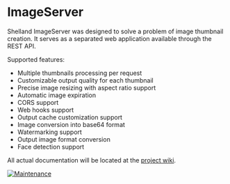 # ImageServer

Shelland ImageServer was designed to solve a problem of image thumbnail creation. It serves as a separated web application available through the REST API.

Supported features:

- Multiple thumbnails processing per request
- Customizable output quality for each thumbnail
- Precise image resizing with aspect ratio support
- Automatic image expiration
- CORS support
- Web hooks support
- Output cache customization support
- Image conversion into base64 format
- Watermarking support
- Output image format conversion
- Face detection support

All actual documentation will be located at the [project wiki](https://github.com/shelland/image-server/wiki).

[![Maintenance](https://img.shields.io/badge/Maintained%3F-yes-green.svg)](https://github.com/shelland/image-server/commits/master)
